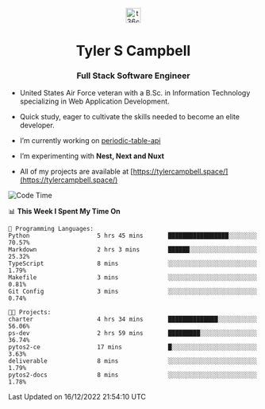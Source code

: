 <p align="center">
<a href="https://www.linkedin.com/in/t36campbell" target="blank"><img align="center" src="https://ik.imagekit.io/t36campbell/Portfolio/linkedin.png.original_m8bbGgPh6.png" alt="t36campbell" height="30" width="30" /></a>
</p>
<h1 align="center">Tyler S Campbell</h1>
<h3 align="center">Full Stack Software Engineer</h3>

* United States Air Force veteran with a B.Sc. in Information Technology specializing in Web Application Development. 

* Quick study, eager to cultivate the skills needed to become an elite developer.

* I’m currently working on [periodic-table-api](https://github.com/t36campbell/periodic-table-api)

* I’m experimenting with **Nest, Next and Nuxt**

* All of my projects are available at [https://tylercampbell.space/](https://tylercampbell.space/)

<!--START_SECTION:waka-->
![Code Time](http://img.shields.io/badge/Code%20Time-2%2C048%20hrs%2055%20mins-blue)

📊 **This Week I Spent My Time On** 

```text
💬 Programming Languages: 
Python                   5 hrs 45 mins       █████████████████░░░░░░░░   70.57% 
Markdown                 2 hrs 3 mins        ██████░░░░░░░░░░░░░░░░░░░   25.32% 
TypeScript               8 mins              ░░░░░░░░░░░░░░░░░░░░░░░░░   1.79% 
Makefile                 3 mins              ░░░░░░░░░░░░░░░░░░░░░░░░░   0.81% 
Git Config               3 mins              ░░░░░░░░░░░░░░░░░░░░░░░░░   0.74%

🐱‍💻 Projects: 
charter                  4 hrs 34 mins       ██████████████░░░░░░░░░░░   56.06% 
ps-dev                   2 hrs 59 mins       █████████░░░░░░░░░░░░░░░░   36.74% 
pytos2-ce                17 mins             █░░░░░░░░░░░░░░░░░░░░░░░░   3.63% 
deliverable              8 mins              ░░░░░░░░░░░░░░░░░░░░░░░░░   1.79% 
pytos2-docs              8 mins              ░░░░░░░░░░░░░░░░░░░░░░░░░   1.78%

```


 Last Updated on 16/12/2022 21:54:10 UTC
<!--END_SECTION:waka-->

